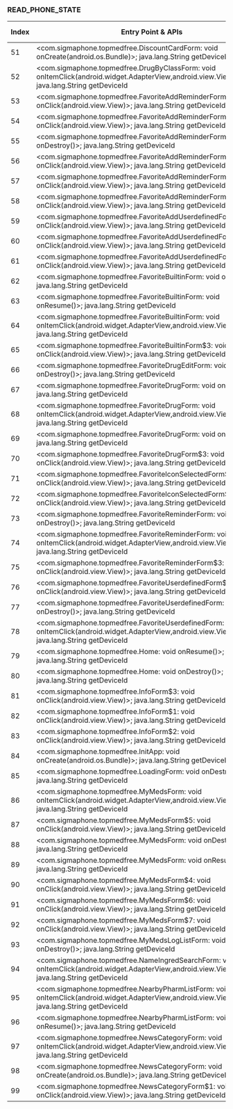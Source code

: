 ### READ_PHONE_STATE
| Index | Entry Point & APIs | Screen shot | Resource id | Label |
| ------------- | ------------- | ------------- |-------------|-------------|
| 51 | <com.sigmaphone.topmedfree.DiscountCardForm: void onCreate(android.os.Bundle)>; java.lang.String getDeviceId | ![](D:\COSMOS\output\py\Play_win8\Medical\com.sigmaphone.topmedfree\com.sigmaphone.topmedfree.DiscountCardForm.png) |  | |
| 52 | <com.sigmaphone.topmedfree.DrugByClassForm: void onItemClick(android.widget.AdapterView,android.view.View,int,long)>; java.lang.String getDeviceId | ![](D:\COSMOS\output\py\Play_win8\Medical\com.sigmaphone.topmedfree\com.sigmaphone.topmedfree.DrugByClassForm.png) |  | |
| 53 | <com.sigmaphone.topmedfree.FavoriteAddReminderForm$4: void onClick(android.view.View)>; java.lang.String getDeviceId | ![](D:\COSMOS\output\py\Play_win8\Medical\com.sigmaphone.topmedfree\com.sigmaphone.topmedfree.FavoriteAddReminderForm.png) |  | |
| 54 | <com.sigmaphone.topmedfree.FavoriteAddReminderForm$6: void onClick(android.view.View)>; java.lang.String getDeviceId | ![](D:\COSMOS\output\py\Play_win8\Medical\com.sigmaphone.topmedfree\com.sigmaphone.topmedfree.FavoriteAddReminderForm.png) |  | |
| 55 | <com.sigmaphone.topmedfree.FavoriteAddReminderForm: void onDestroy()>; java.lang.String getDeviceId | ![](D:\COSMOS\output\py\Play_win8\Medical\com.sigmaphone.topmedfree\com.sigmaphone.topmedfree.FavoriteAddReminderForm.png) |  | |
| 56 | <com.sigmaphone.topmedfree.FavoriteAddReminderForm$3: void onClick(android.view.View)>; java.lang.String getDeviceId | ![](D:\COSMOS\output\py\Play_win8\Medical\com.sigmaphone.topmedfree\com.sigmaphone.topmedfree.FavoriteAddReminderForm.png) |  | |
| 57 | <com.sigmaphone.topmedfree.FavoriteAddReminderForm$1: void onClick(android.view.View)>; java.lang.String getDeviceId | ![](D:\COSMOS\output\py\Play_win8\Medical\com.sigmaphone.topmedfree\com.sigmaphone.topmedfree.FavoriteAddReminderForm.png) |  | |
| 58 | <com.sigmaphone.topmedfree.FavoriteAddReminderForm$5: void onClick(android.view.View)>; java.lang.String getDeviceId | ![](D:\COSMOS\output\py\Play_win8\Medical\com.sigmaphone.topmedfree\com.sigmaphone.topmedfree.FavoriteAddReminderForm.png) |  | |
| 59 | <com.sigmaphone.topmedfree.FavoriteAddUserdefinedForm$1: void onClick(android.view.View)>; java.lang.String getDeviceId | ![](D:\COSMOS\output\py\Play_win8\Medical\com.sigmaphone.topmedfree\com.sigmaphone.topmedfree.FavoriteAddUserdefinedForm.png) |  | |
| 60 | <com.sigmaphone.topmedfree.FavoriteAddUserdefinedForm$3: void onClick(android.view.View)>; java.lang.String getDeviceId | ![](D:\COSMOS\output\py\Play_win8\Medical\com.sigmaphone.topmedfree\com.sigmaphone.topmedfree.FavoriteAddUserdefinedForm.png) |  | |
| 61 | <com.sigmaphone.topmedfree.FavoriteAddUserdefinedForm$2: void onClick(android.view.View)>; java.lang.String getDeviceId | ![](D:\COSMOS\output\py\Play_win8\Medical\com.sigmaphone.topmedfree\com.sigmaphone.topmedfree.FavoriteAddUserdefinedForm.png) |  | |
| 62 | <com.sigmaphone.topmedfree.FavoriteBuiltinForm: void onDestroy()>; java.lang.String getDeviceId | ![](D:\COSMOS\output\py\Play_win8\Medical\com.sigmaphone.topmedfree\com.sigmaphone.topmedfree.FavoriteBuiltinForm.png) |  | |
| 63 | <com.sigmaphone.topmedfree.FavoriteBuiltinForm: void onResume()>; java.lang.String getDeviceId | ![](D:\COSMOS\output\py\Play_win8\Medical\com.sigmaphone.topmedfree\com.sigmaphone.topmedfree.FavoriteBuiltinForm.png) |  | |
| 64 | <com.sigmaphone.topmedfree.FavoriteBuiltinForm: void onItemClick(android.widget.AdapterView,android.view.View,int,long)>; java.lang.String getDeviceId | ![](D:\COSMOS\output\py\Play_win8\Medical\com.sigmaphone.topmedfree\com.sigmaphone.topmedfree.FavoriteBuiltinForm.png) |  | |
| 65 | <com.sigmaphone.topmedfree.FavoriteBuiltinForm$3: void onClick(android.view.View)>; java.lang.String getDeviceId | ![](D:\COSMOS\output\py\Play_win8\Medical\com.sigmaphone.topmedfree\com.sigmaphone.topmedfree.FavoriteBuiltinForm.png) |  | |
| 66 | <com.sigmaphone.topmedfree.FavoriteDrugEditForm: void onDestroy()>; java.lang.String getDeviceId | ![](D:\COSMOS\output\py\Play_win8\Medical\com.sigmaphone.topmedfree\com.sigmaphone.topmedfree.FavoriteDrugEditForm.png) |  | |
| 67 | <com.sigmaphone.topmedfree.FavoriteDrugForm: void onDestroy()>; java.lang.String getDeviceId | ![](D:\COSMOS\output\py\Play_win8\Medical\com.sigmaphone.topmedfree\com.sigmaphone.topmedfree.FavoriteDrugForm.png) |  | |
| 68 | <com.sigmaphone.topmedfree.FavoriteDrugForm: void onItemClick(android.widget.AdapterView,android.view.View,int,long)>; java.lang.String getDeviceId | ![](D:\COSMOS\output\py\Play_win8\Medical\com.sigmaphone.topmedfree\com.sigmaphone.topmedfree.FavoriteDrugForm.png) |  | |
| 69 | <com.sigmaphone.topmedfree.FavoriteDrugForm: void onResume()>; java.lang.String getDeviceId | ![](D:\COSMOS\output\py\Play_win8\Medical\com.sigmaphone.topmedfree\com.sigmaphone.topmedfree.FavoriteDrugForm.png) |  | |
| 70 | <com.sigmaphone.topmedfree.FavoriteDrugForm$3: void onClick(android.view.View)>; java.lang.String getDeviceId | ![](D:\COSMOS\output\py\Play_win8\Medical\com.sigmaphone.topmedfree\com.sigmaphone.topmedfree.FavoriteDrugForm.png) |  | |
| 71 | <com.sigmaphone.topmedfree.FavoriteIconSelectedForm$2: void onClick(android.view.View)>; java.lang.String getDeviceId | ![](D:\COSMOS\output\py\Play_win8\Medical\com.sigmaphone.topmedfree\com.sigmaphone.topmedfree.FavoriteIconSelectedForm.png) |  | |
| 72 | <com.sigmaphone.topmedfree.FavoriteIconSelectedForm$1: void onClick(android.view.View)>; java.lang.String getDeviceId | ![](D:\COSMOS\output\py\Play_win8\Medical\com.sigmaphone.topmedfree\com.sigmaphone.topmedfree.FavoriteIconSelectedForm.png) |  | |
| 73 | <com.sigmaphone.topmedfree.FavoriteReminderForm: void onDestroy()>; java.lang.String getDeviceId | ![](D:\COSMOS\output\py\Play_win8\Medical\com.sigmaphone.topmedfree\com.sigmaphone.topmedfree.FavoriteReminderForm.png) |  | |
| 74 | <com.sigmaphone.topmedfree.FavoriteReminderForm: void onItemClick(android.widget.AdapterView,android.view.View,int,long)>; java.lang.String getDeviceId | ![](D:\COSMOS\output\py\Play_win8\Medical\com.sigmaphone.topmedfree\com.sigmaphone.topmedfree.FavoriteReminderForm.png) |  | |
| 75 | <com.sigmaphone.topmedfree.FavoriteReminderForm$3: void onClick(android.view.View)>; java.lang.String getDeviceId | ![](D:\COSMOS\output\py\Play_win8\Medical\com.sigmaphone.topmedfree\com.sigmaphone.topmedfree.FavoriteReminderForm.png) |  | |
| 76 | <com.sigmaphone.topmedfree.FavoriteUserdefinedForm$3: void onClick(android.view.View)>; java.lang.String getDeviceId | ![](D:\COSMOS\output\py\Play_win8\Medical\com.sigmaphone.topmedfree\com.sigmaphone.topmedfree.FavoriteUserdefinedForm.png) |  | |
| 77 | <com.sigmaphone.topmedfree.FavoriteUserdefinedForm: void onDestroy()>; java.lang.String getDeviceId | ![](D:\COSMOS\output\py\Play_win8\Medical\com.sigmaphone.topmedfree\com.sigmaphone.topmedfree.FavoriteUserdefinedForm.png) |  | |
| 78 | <com.sigmaphone.topmedfree.FavoriteUserdefinedForm: void onItemClick(android.widget.AdapterView,android.view.View,int,long)>; java.lang.String getDeviceId | ![](D:\COSMOS\output\py\Play_win8\Medical\com.sigmaphone.topmedfree\com.sigmaphone.topmedfree.FavoriteUserdefinedForm.png) |  | |
| 79 | <com.sigmaphone.topmedfree.Home: void onResume()>; java.lang.String getDeviceId | ![](D:\COSMOS\output\py\Play_win8\Medical\com.sigmaphone.topmedfree\com.sigmaphone.topmedfree.Home.png) |  | |
| 80 | <com.sigmaphone.topmedfree.Home: void onDestroy()>; java.lang.String getDeviceId | ![](D:\COSMOS\output\py\Play_win8\Medical\com.sigmaphone.topmedfree\com.sigmaphone.topmedfree.Home.png) |  | |
| 81 | <com.sigmaphone.topmedfree.InfoForm$3: void onClick(android.view.View)>; java.lang.String getDeviceId | ![](D:\COSMOS\output\py\Play_win8\Medical\com.sigmaphone.topmedfree\com.sigmaphone.topmedfree.InfoForm.png) |  | |
| 82 | <com.sigmaphone.topmedfree.InfoForm$1: void onClick(android.view.View)>; java.lang.String getDeviceId | ![](D:\COSMOS\output\py\Play_win8\Medical\com.sigmaphone.topmedfree\com.sigmaphone.topmedfree.InfoForm.png) |  | |
| 83 | <com.sigmaphone.topmedfree.InfoForm$2: void onClick(android.view.View)>; java.lang.String getDeviceId | ![](D:\COSMOS\output\py\Play_win8\Medical\com.sigmaphone.topmedfree\com.sigmaphone.topmedfree.InfoForm.png) |  | |
| 84 | <com.sigmaphone.topmedfree.InitApp: void onCreate(android.os.Bundle)>; java.lang.String getDeviceId | ![](D:\COSMOS\output\py\Play_win8\Medical\com.sigmaphone.topmedfree\com.sigmaphone.topmedfree.InitApp.png) |  | |
| 85 | <com.sigmaphone.topmedfree.LoadingForm: void onDestroy()>; java.lang.String getDeviceId | ![](D:\COSMOS\output\py\Play_win8\Medical\com.sigmaphone.topmedfree\com.sigmaphone.topmedfree.LoadingForm.png) |  | |
| 86 | <com.sigmaphone.topmedfree.MyMedsForm: void onItemClick(android.widget.AdapterView,android.view.View,int,long)>; java.lang.String getDeviceId | ![](D:\COSMOS\output\py\Play_win8\Medical\com.sigmaphone.topmedfree\com.sigmaphone.topmedfree.MyMedsForm.png) |  | |
| 87 | <com.sigmaphone.topmedfree.MyMedsForm$5: void onClick(android.view.View)>; java.lang.String getDeviceId | ![](D:\COSMOS\output\py\Play_win8\Medical\com.sigmaphone.topmedfree\com.sigmaphone.topmedfree.MyMedsForm.png) |  | |
| 88 | <com.sigmaphone.topmedfree.MyMedsForm: void onDestroy()>; java.lang.String getDeviceId | ![](D:\COSMOS\output\py\Play_win8\Medical\com.sigmaphone.topmedfree\com.sigmaphone.topmedfree.MyMedsForm.png) |  | |
| 89 | <com.sigmaphone.topmedfree.MyMedsForm: void onResume()>; java.lang.String getDeviceId | ![](D:\COSMOS\output\py\Play_win8\Medical\com.sigmaphone.topmedfree\com.sigmaphone.topmedfree.MyMedsForm.png) |  | |
| 90 | <com.sigmaphone.topmedfree.MyMedsForm$4: void onClick(android.view.View)>; java.lang.String getDeviceId | ![](D:\COSMOS\output\py\Play_win8\Medical\com.sigmaphone.topmedfree\com.sigmaphone.topmedfree.MyMedsForm.png) |  | |
| 91 | <com.sigmaphone.topmedfree.MyMedsForm$6: void onClick(android.view.View)>; java.lang.String getDeviceId | ![](D:\COSMOS\output\py\Play_win8\Medical\com.sigmaphone.topmedfree\com.sigmaphone.topmedfree.MyMedsForm.png) |  | |
| 92 | <com.sigmaphone.topmedfree.MyMedsForm$7: void onClick(android.view.View)>; java.lang.String getDeviceId | ![](D:\COSMOS\output\py\Play_win8\Medical\com.sigmaphone.topmedfree\com.sigmaphone.topmedfree.MyMedsForm.png) |  | |
| 93 | <com.sigmaphone.topmedfree.MyMedsLogListForm: void onDestroy()>; java.lang.String getDeviceId | ![](D:\COSMOS\output\py\Play_win8\Medical\com.sigmaphone.topmedfree\com.sigmaphone.topmedfree.MyMedsLogListForm.png) |  | |
| 94 | <com.sigmaphone.topmedfree.NameIngredSearchForm: void onItemClick(android.widget.AdapterView,android.view.View,int,long)>; java.lang.String getDeviceId | ![](D:\COSMOS\output\py\Play_win8\Medical\com.sigmaphone.topmedfree\com.sigmaphone.topmedfree.NameIngredSearchForm.png) |  | |
| 95 | <com.sigmaphone.topmedfree.NearbyPharmListForm: void onItemClick(android.widget.AdapterView,android.view.View,int,long)>; java.lang.String getDeviceId | ![](D:\COSMOS\output\py\Play_win8\Medical\com.sigmaphone.topmedfree\com.sigmaphone.topmedfree.NearbyPharmListForm.png) |  | |
| 96 | <com.sigmaphone.topmedfree.NearbyPharmListForm: void onResume()>; java.lang.String getDeviceId | ![](D:\COSMOS\output\py\Play_win8\Medical\com.sigmaphone.topmedfree\com.sigmaphone.topmedfree.NearbyPharmListForm.png) |  | |
| 97 | <com.sigmaphone.topmedfree.NewsCategoryForm: void onItemClick(android.widget.AdapterView,android.view.View,int,long)>; java.lang.String getDeviceId | ![](D:\COSMOS\output\py\Play_win8\Medical\com.sigmaphone.topmedfree\com.sigmaphone.topmedfree.NewsCategoryForm.png) |  | |
| 98 | <com.sigmaphone.topmedfree.NewsCategoryForm: void onCreate(android.os.Bundle)>; java.lang.String getDeviceId | ![](D:\COSMOS\output\py\Play_win8\Medical\com.sigmaphone.topmedfree\com.sigmaphone.topmedfree.NewsCategoryForm.png) |  | |
| 99 | <com.sigmaphone.topmedfree.NewsCategoryForm$1: void onClick(android.view.View)>; java.lang.String getDeviceId | ![](D:\COSMOS\output\py\Play_win8\Medical\com.sigmaphone.topmedfree\com.sigmaphone.topmedfree.NewsCategoryForm.png) |  | |
